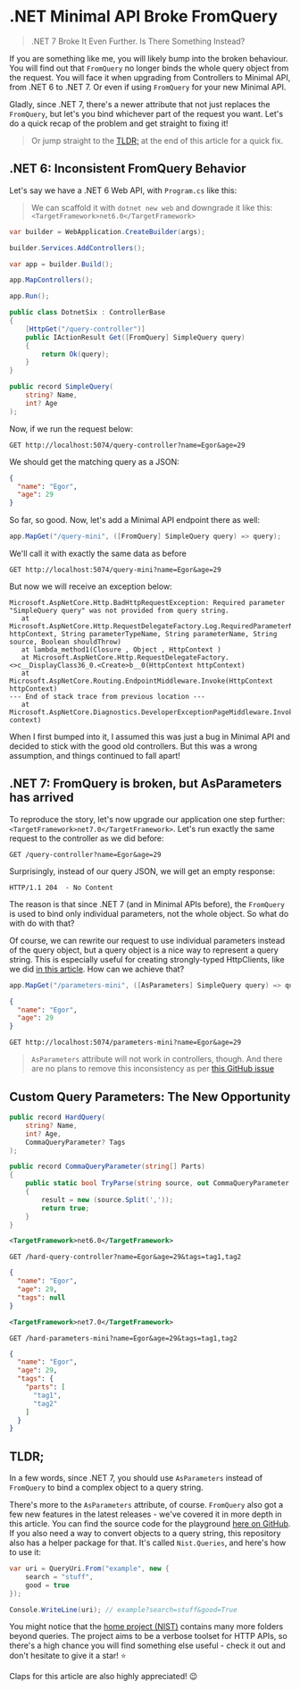 # .NET Minimal API Broke FromQuery

> .NET 7 Broke It Even Further. Is There Something Instead?

If you are something like me, you will likely bump into the broken behaviour. You will find out that `FromQuery` no longer binds the whole query object from the request. You will face it when upgrading from Controllers to Minimal API, from .NET 6 to .NET 7. Or even if using `FromQuery` for your new Minimal API.

Gladly, since .NET 7, there's a newer attribute that not just replaces the `FromQuery`, but let's you bind whichever part of the request you want. Let's do a quick recap of the problem and get straight to fixing it!

> Or jump straight to the [TLDR;](#tldr) at the end of this article for a quick fix.

## .NET 6: Inconsistent FromQuery Behavior

Let's say we have a .NET 6 Web API, with `Program.cs` like this:

> We can scaffold it with `dotnet new web` and downgrade it like this: `<TargetFramework>net6.0</TargetFramework>`

```csharp
var builder = WebApplication.CreateBuilder(args);

builder.Services.AddControllers();

var app = builder.Build();

app.MapControllers();

app.Run();

public class DotnetSix : ControllerBase
{
    [HttpGet("/query-controller")]
    public IActionResult Get([FromQuery] SimpleQuery query)
    {
        return Ok(query);
    }
}

public record SimpleQuery(
    string? Name,
    int? Age
);
```

Now, if we run the request below:


```http
GET http://localhost:5074/query-controller?name=Egor&age=29
```

We should get the matching query as a JSON:

```json
{
  "name": "Egor",
  "age": 29
}
```

So far, so good. Now, let's add a Minimal API endpoint there as well:

```csharp
app.MapGet("/query-mini", ([FromQuery] SimpleQuery query) => query);
```

We'll call it with exactly the same data as before

```http
GET http://localhost:5074/query-mini?name=Egor&age=29
```

But now we will receive an exception below:

```text
Microsoft.AspNetCore.Http.BadHttpRequestException: Required parameter "SimpleQuery query" was not provided from query string.
   at Microsoft.AspNetCore.Http.RequestDelegateFactory.Log.RequiredParameterNotProvided(HttpContext httpContext, String parameterTypeName, String parameterName, String source, Boolean shouldThrow)
   at lambda_method1(Closure , Object , HttpContext )
   at Microsoft.AspNetCore.Http.RequestDelegateFactory.<>c__DisplayClass36_0.<Create>b__0(HttpContext httpContext)
   at Microsoft.AspNetCore.Routing.EndpointMiddleware.Invoke(HttpContext httpContext)
--- End of stack trace from previous location ---
   at Microsoft.AspNetCore.Diagnostics.DeveloperExceptionPageMiddleware.Invoke(HttpContext context)
```

When I first bumped into it, I assumed this was just a bug in Minimal API and decided to stick with the good old controllers. But this was a wrong assumption, and things continued to fall apart!

## .NET 7: FromQuery is broken, but AsParameters has arrived

To reproduce the story, let's now upgrade our application one step further: `<TargetFramework>net7.0</TargetFramework>`. Let's run exactly the same request to the controller as we did before:

```http
GET /query-controller?name=Egor&age=29
```

Surprisingly, instead of our query JSON, we will get an empty response:

```http
HTTP/1.1 204  - No Content
```

The reason is that since .NET 7 (and in Minimal APIs before), the `FromQuery` is used to bind only individual parameters, not the whole object. So what do with do with that?

Of course, we can rewrite our request to use individual parameters instead of the query object, but a query object is a nice way to represent a query string. This is especially useful for creating strongly-typed HttpClients, like we did [in this article](https://medium.com/@vosarat1995/creating-strongly-typed-api-clients-in-net-d87a3d7ef016). How can we achieve that?



```csharp
app.MapGet("/parameters-mini", ([AsParameters] SimpleQuery query) => query);
```

```json
{
  "name": "Egor",
  "age": 29
}
```

```http
GET http://localhost:5074/parameters-mini?name=Egor&age=29
```

> `AsParameters` attribute will not work in controllers, though. And there are no plans to remove this inconsistency as per [this GitHub issue](https://github.com/dotnet/aspnetcore/issues/42605)


## Custom Query Parameters: The New Opportunity

```csharp
public record HardQuery(
    string? Name,
    int? Age,
    CommaQueryParameter? Tags
);

public record CommaQueryParameter(string[] Parts)
{
    public static bool TryParse(string source, out CommaQueryParameter result)
    {
        result = new (source.Split(','));
        return true;
    }
}
```

```xml
<TargetFramework>net6.0</TargetFramework>
```

```http
GET /hard-query-controller?name=Egor&age=29&tags=tag1,tag2
```

```json
{
  "name": "Egor",
  "age": 29,
  "tags": null
}
```

```xml
<TargetFramework>net7.0</TargetFramework>
```

```http
GET /hard-parameters-mini?name=Egor&age=29&tags=tag1,tag2
```

```json
{
  "name": "Egor",
  "age": 29,
  "tags": {
    "parts": [
      "tag1",
      "tag2"
    ]
  }
}
```

## TLDR;

In a few words, since .NET 7, you should use `AsParameters` instead of `FromQuery` to bind a complex object to a query string.

There's more to the `AsParameters` attribute, of course. `FromQuery` also got a few new features in the latest releases - we've covered it in more depth in this article. You can find the source code for the playground [here on GitHub](https://github.com/astorDev/nist/tree/main/queries/playground). If you also need a way to convert objects to a query string, this repository also has a helper package for that. It's called `Nist.Queries`, and here's how to use it:

```csharp
var uri = QueryUri.From("example", new {
    search = "stuff",
    good = true
});

Console.WriteLine(uri); // example?search=stuff&good=True
```

You might notice that the [home project (NIST)](https://github.com/astorDev/nist) contains many more folders beyond queries. The project aims to be a verbose toolset for HTTP APIs, so there's a high chance you will find something else useful - check it out and don't hesitate to give it a star! ⭐

Claps for this article are also highly appreciated! 😉
